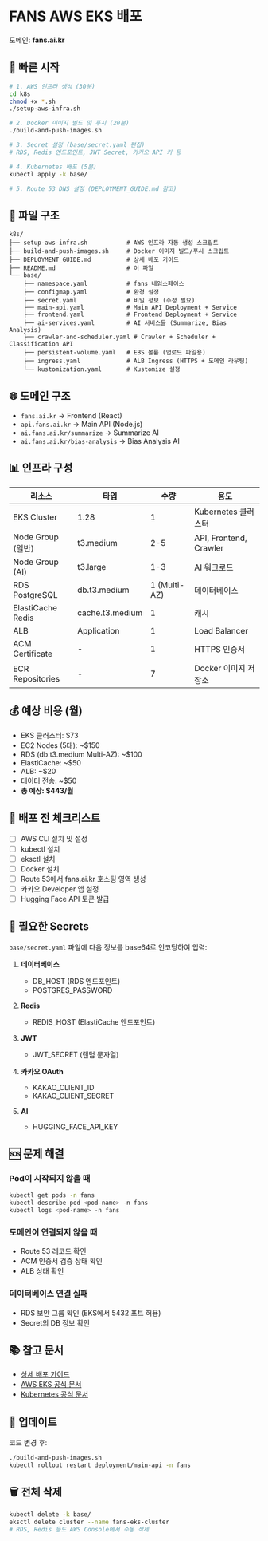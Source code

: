 # FANS AWS EKS 배포

도메인: **fans.ai.kr**

## 🚀 빠른 시작

```bash
# 1. AWS 인프라 생성 (30분)
cd k8s
chmod +x *.sh
./setup-aws-infra.sh

# 2. Docker 이미지 빌드 및 푸시 (20분)
./build-and-push-images.sh

# 3. Secret 설정 (base/secret.yaml 편집)
# RDS, Redis 엔드포인트, JWT Secret, 카카오 API 키 등

# 4. Kubernetes 배포 (5분)
kubectl apply -k base/

# 5. Route 53 DNS 설정 (DEPLOYMENT_GUIDE.md 참고)
```

## 📁 파일 구조

```
k8s/
├── setup-aws-infra.sh           # AWS 인프라 자동 생성 스크립트
├── build-and-push-images.sh     # Docker 이미지 빌드/푸시 스크립트
├── DEPLOYMENT_GUIDE.md          # 상세 배포 가이드
├── README.md                    # 이 파일
└── base/
    ├── namespace.yaml           # fans 네임스페이스
    ├── configmap.yaml           # 환경 설정
    ├── secret.yaml              # 비밀 정보 (수정 필요)
    ├── main-api.yaml            # Main API Deployment + Service
    ├── frontend.yaml            # Frontend Deployment + Service
    ├── ai-services.yaml         # AI 서비스들 (Summarize, Bias Analysis)
    ├── crawler-and-scheduler.yaml # Crawler + Scheduler + Classification API
    ├── persistent-volume.yaml   # EBS 볼륨 (업로드 파일용)
    ├── ingress.yaml             # ALB Ingress (HTTPS + 도메인 라우팅)
    └── kustomization.yaml       # Kustomize 설정
```

## 🌐 도메인 구조

- `fans.ai.kr` → Frontend (React)
- `api.fans.ai.kr` → Main API (Node.js)
- `ai.fans.ai.kr/summarize` → Summarize AI
- `ai.fans.ai.kr/bias-analysis` → Bias Analysis AI

## 📊 인프라 구성

| 리소스 | 타입 | 수량 | 용도 |
|--------|------|------|------|
| EKS Cluster | 1.28 | 1 | Kubernetes 클러스터 |
| Node Group (일반) | t3.medium | 2-5 | API, Frontend, Crawler |
| Node Group (AI) | t3.large | 1-3 | AI 워크로드 |
| RDS PostgreSQL | db.t3.medium | 1 (Multi-AZ) | 데이터베이스 |
| ElastiCache Redis | cache.t3.medium | 1 | 캐시 |
| ALB | Application | 1 | Load Balancer |
| ACM Certificate | - | 1 | HTTPS 인증서 |
| ECR Repositories | - | 7 | Docker 이미지 저장소 |

## 💰 예상 비용 (월)

- EKS 클러스터: $73
- EC2 Nodes (5대): ~$150
- RDS (db.t3.medium Multi-AZ): ~$100
- ElastiCache: ~$50
- ALB: ~$20
- 데이터 전송: ~$50
- **총 예상: $443/월**

## 📝 배포 전 체크리스트

- [ ] AWS CLI 설치 및 설정
- [ ] kubectl 설치
- [ ] eksctl 설치
- [ ] Docker 설치
- [ ] Route 53에서 fans.ai.kr 호스팅 영역 생성
- [ ] 카카오 Developer 앱 설정
- [ ] Hugging Face API 토큰 발급

## 🔐 필요한 Secrets

`base/secret.yaml` 파일에 다음 정보를 base64로 인코딩하여 입력:

1. **데이터베이스**
   - DB_HOST (RDS 엔드포인트)
   - POSTGRES_PASSWORD

2. **Redis**
   - REDIS_HOST (ElastiCache 엔드포인트)

3. **JWT**
   - JWT_SECRET (랜덤 문자열)

4. **카카오 OAuth**
   - KAKAO_CLIENT_ID
   - KAKAO_CLIENT_SECRET

5. **AI**
   - HUGGING_FACE_API_KEY

## 🆘 문제 해결

### Pod이 시작되지 않을 때
```bash
kubectl get pods -n fans
kubectl describe pod <pod-name> -n fans
kubectl logs <pod-name> -n fans
```

### 도메인이 연결되지 않을 때
- Route 53 레코드 확인
- ACM 인증서 검증 상태 확인
- ALB 상태 확인

### 데이터베이스 연결 실패
- RDS 보안 그룹 확인 (EKS에서 5432 포트 허용)
- Secret의 DB 정보 확인

## 📚 참고 문서

- [상세 배포 가이드](./DEPLOYMENT_GUIDE.md)
- [AWS EKS 공식 문서](https://docs.aws.amazon.com/eks/)
- [Kubernetes 공식 문서](https://kubernetes.io/docs/)

## 🔄 업데이트

코드 변경 후:
```bash
./build-and-push-images.sh
kubectl rollout restart deployment/main-api -n fans
```

## 🗑️ 전체 삭제

```bash
kubectl delete -k base/
eksctl delete cluster --name fans-eks-cluster
# RDS, Redis 등도 AWS Console에서 수동 삭제
```
